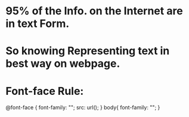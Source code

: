 # 95% of the Info. on the Internet are in text Form.
# So knowing Representing text in best way on webpage.
# Font-face Rule:  
 @font-face {
    font-family: "";
    src: url();
}
body{
    font-family: "";
}